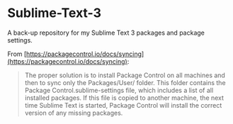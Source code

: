 # Sublime-Text-3

A back-up repository for my Sublime Text 3 packages and package settings.

From [https://packagecontrol.io/docs/syncing](https://packagecontrol.io/docs/syncing):

> The proper solution is to install Package Control on all machines and then to sync only the Packages/User/ folder. This folder contains the Package Control.sublime-settings file, which includes a list of all installed packages. If this file is copied to another machine, the next time Sublime Text is started, Package Control will install the correct version of any missing packages.
